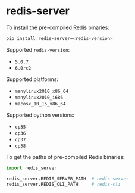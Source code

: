 # redis-server

To install the pre-compiled Redis binaries:

```sh
pip install redis-server=<redis-version>
```

Supported `redis-version`:

- `5.0.7`
- `6.0rc2`

Supported platforms:

- `manylinux2010_x86_64`
- `manylinux2010_i686`
- `macosx_10_15_x86_64`

Supported python versions:

- `cp35`
- `cp36`
- `cp37`
- `cp38`

To get the paths of pre-compiled Redis binaries:

```python
import redis_server

redis_server.REDIS_SERVER_PATH  # redis-server
redis_server.REDIS_CLI_PATH     # redis-cli
```
